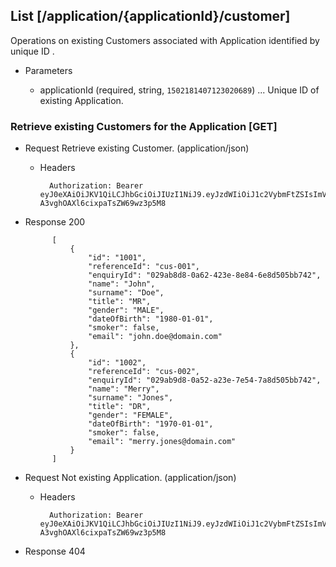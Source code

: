 ## List [/application/{applicationId}/customer]
Operations on existing Customers associated with Application identified by unique ID .

+ Parameters

    + applicationId (required, string, `1502181407123020689`) ... Unique ID of existing Application.

### Retrieve existing Customers for the Application [GET]
+ Request Retrieve existing Customer. (application/json)

    + Headers

            Authorization: Bearer eyJ0eXAiOiJKV1QiLCJhbGciOiJIUzI1NiJ9.eyJzdWIiOiJ1c2VybmFtZSIsImV4cCI6MTQyMjU0MDAzMH0.oyMYL7t57jhBvw-A3vghOAXl6cixpaTsZW69wz3p5M8

+ Response 200

            [
                {
                    "id": "1001",
                    "referenceId": "cus-001",
                    "enquiryId": "029ab8d8-0a62-423e-8e84-6e8d505bb742",
                    "name": "John",
                    "surname": "Doe",
                    "title": "MR",
                    "gender": "MALE",
                    "dateOfBirth": "1980-01-01",
                    "smoker": false,
                    "email": "john.doe@domain.com"
                },
                {
                    "id": "1002",
                    "referenceId": "cus-002",
                    "enquiryId": "029ab9d8-0a52-a23e-7e54-7a8d505bb742",
                    "name": "Merry",
                    "surname": "Jones",
                    "title": "DR",
                    "gender": "FEMALE",
                    "dateOfBirth": "1970-01-01",
                    "smoker": false,
                    "email": "merry.jones@domain.com"
                }
            ]

+ Request Not existing Application. (application/json)

    + Headers

            Authorization: Bearer eyJ0eXAiOiJKV1QiLCJhbGciOiJIUzI1NiJ9.eyJzdWIiOiJ1c2VybmFtZSIsImV4cCI6MTQyMjU0MDAzMH0.oyMYL7t57jhBvw-A3vghOAXl6cixpaTsZW69wz3p5M8

+ Response 404
